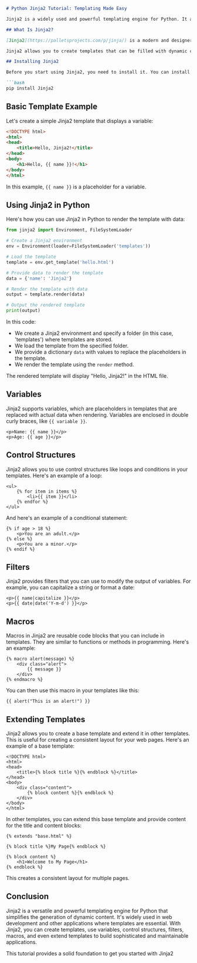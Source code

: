 
```markdown
# Python Jinja2 Tutorial: Templating Made Easy

Jinja2 is a widely used and powerful templating engine for Python. It allows you to separate your code and content, making it easier to work with templates for generating dynamic content in web applications, emails, and more.

## What Is Jinja2?

[Jinja2](https://palletsprojects.com/p/jinja/) is a modern and designer-friendly templating engine for Python programming. It's widely used in web frameworks like Flask and Django, but you can also use it independently.

Jinja2 allows you to create templates that can be filled with dynamic content. These templates can include placeholders, called variables and control structures like loops and conditions. You can then render these templates with actual data to produce the final output.

## Installing Jinja2

Before you start using Jinja2, you need to install it. You can install Jinja2 using `pip`, the Python package manager:

```bash
pip install Jinja2
```

## Basic Template Example

Let's create a simple Jinja2 template that displays a variable:

```html
<!DOCTYPE html>
<html>
<head>
    <title>Hello, Jinja2!</title>
</head>
<body>
    <h1>Hello, {{ name }}!</h1>
</body>
</html>
```

In this example, `{{ name }}` is a placeholder for a variable.

## Using Jinja2 in Python

Here's how you can use Jinja2 in Python to render the template with data:

```python
from jinja2 import Environment, FileSystemLoader

# Create a Jinja2 environment
env = Environment(loader=FileSystemLoader('templates'))

# Load the template
template = env.get_template('hello.html')

# Provide data to render the template
data = {'name': 'Jinja2'}

# Render the template with data
output = template.render(data)

# Output the rendered template
print(output)
```

In this code:

- We create a Jinja2 environment and specify a folder (in this case, 'templates') where templates are stored.
- We load the template from the specified folder.
- We provide a dictionary `data` with values to replace the placeholders in the template.
- We render the template using the `render` method.

The rendered template will display "Hello, Jinja2!" in the HTML file.

## Variables

Jinja2 supports variables, which are placeholders in templates that are replaced with actual data when rendering. Variables are enclosed in double curly braces, like `{{ variable }}`.

```jinja2
<p>Name: {{ name }}</p>
<p>Age: {{ age }}</p>
```

## Control Structures

Jinja2 allows you to use control structures like loops and conditions in your templates. Here's an example of a loop:

```jinja2
<ul>
    {% for item in items %}
        <li>{{ item }}</li>
    {% endfor %}
</ul>
```

And here's an example of a conditional statement:

```jinja2
{% if age > 18 %}
    <p>You are an adult.</p>
{% else %}
    <p>You are a minor.</p>
{% endif %}
```

## Filters

Jinja2 provides filters that you can use to modify the output of variables. For example, you can capitalize a string or format a date:

```jinja2
<p>{{ name|capitalize }}</p>
<p>{{ date|date('Y-m-d') }}</p>
```

## Macros

Macros in Jinja2 are reusable code blocks that you can include in templates. They are similar to functions or methods in programming. Here's an example:

```jinja2
{% macro alert(message) %}
    <div class="alert">
        {{ message }}
    </div>
{% endmacro %}
```

You can then use this macro in your templates like this:

```jinja2
{{ alert("This is an alert!") }}
```

## Extending Templates

Jinja2 allows you to create a base template and extend it in other templates. This is useful for creating a consistent layout for your web pages. Here's an example of a base template:

```jinja2
<!DOCTYPE html>
<html>
<head>
    <title>{% block title %}{% endblock %}</title>
</head>
<body>
    <div class="content">
        {% block content %}{% endblock %}
    </div>
</body>
</html>
```

In other templates, you can extend this base template and provide content for the title and content blocks:

```jinja2
{% extends "base.html" %}

{% block title %}My Page{% endblock %}

{% block content %}
    <h1>Welcome to My Page</h1>
{% endblock %}
```

This creates a consistent layout for multiple pages.

## Conclusion

Jinja2 is a versatile and powerful templating engine for Python that simplifies the generation of dynamic content. It's widely used in web development and other applications where templates are essential. With Jinja2, you can create templates, use variables, control structures, filters, macros, and even extend templates to build sophisticated and maintainable applications.

This tutorial provides a solid foundation to get you started with Jinja2
